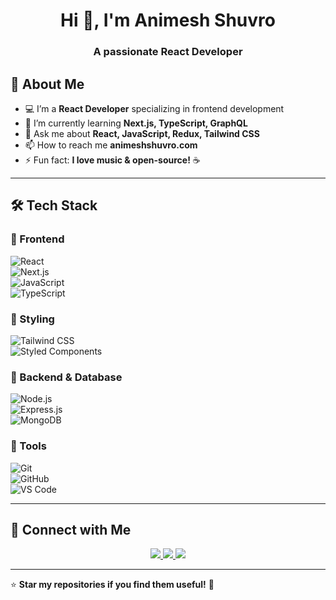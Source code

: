 <!-- Profile Header -->
<h1 align="center">Hi 👋, I'm Animesh Shuvro</h1>
<h3 align="center">A passionate React Developer</h3>


## 🚀 About Me

- 💻 I’m a **React Developer** specializing in frontend development
- 🌱 I’m currently learning **Next.js, TypeScript, GraphQL**
- 💬 Ask me about **React, JavaScript, Redux, Tailwind CSS**
- 📫 How to reach me **animeshshuvro.com**
- ⚡ Fun fact: **I love music & open-source!** ☕

---

## 🛠 Tech Stack

### 🔹 Frontend
![React](https://img.shields.io/badge/React-20232A?style=for-the-badge&logo=react&logoColor=61DAFB)  
![Next.js](https://img.shields.io/badge/Next.js-000000?style=for-the-badge&logo=next.js&logoColor=white)  
![JavaScript](https://img.shields.io/badge/JavaScript-F7DF1E?style=for-the-badge&logo=javascript&logoColor=black)  
![TypeScript](https://img.shields.io/badge/TypeScript-3178C6?style=for-the-badge&logo=typescript&logoColor=white)

### 🔹 Styling
![Tailwind CSS](https://img.shields.io/badge/Tailwind_CSS-38B2AC?style=for-the-badge&logo=tailwind-css&logoColor=white)  
![Styled Components](https://img.shields.io/badge/Styled--Components-DB7093?style=for-the-badge&logo=styled-components&logoColor=white)

### 🔹 Backend & Database
![Node.js](https://img.shields.io/badge/Node.js-43853D?style=for-the-badge&logo=node.js&logoColor=white)  
![Express.js](https://img.shields.io/badge/Express.js-000000?style=for-the-badge&logo=express&logoColor=white)  
![MongoDB](https://img.shields.io/badge/MongoDB-4EA94B?style=for-the-badge&logo=mongodb&logoColor=white)

### 🔹 Tools
![Git](https://img.shields.io/badge/Git-F05032?style=for-the-badge&logo=git&logoColor=white)  
![GitHub](https://img.shields.io/badge/GitHub-181717?style=for-the-badge&logo=github&logoColor=white)  
![VS Code](https://img.shields.io/badge/VS%20Code-0078D4?style=for-the-badge&logo=visual-studio-code&logoColor=white)

---


## 🔗 Connect with Me

<p align="center">
  <a href="https://www.linkedin.com/in/animesh-shuvro-9522bb10b/">
    <img src="https://img.shields.io/badge/LinkedIn-0A66C2?style=for-the-badge&logo=linkedin&logoColor=white" />
  </a>
  <a href="#">
    <img src="https://img.shields.io/badge/Twitter-1DA1F2?style=for-the-badge&logo=twitter&logoColor=white" />
  </a>
  <a href="mailto:animeshshuvro@gmail.com">
    <img src="https://img.shields.io/badge/Email-D14836?style=for-the-badge&logo=gmail&logoColor=white" />
  </a>
</p>

---

⭐ **Star my repositories if you find them useful!** 🚀  
